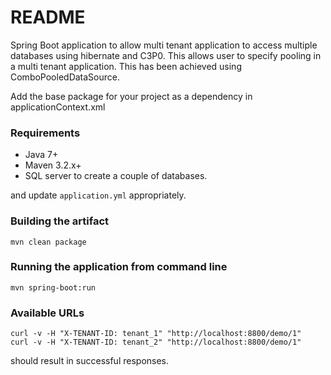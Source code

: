 # README #

Spring Boot application to allow multi tenant application to access multiple databases using hibernate and C3P0. This allows user to specify pooling in a multi tenant application. This has been achieved using ComboPooledDataSource.

Add the base package for your project as a dependency in applicationContext.xml

### Requirements ###

* Java 7+
* Maven 3.2.x+
* SQL server to create a couple of databases.

and update `application.yml` appropriately.

### Building the artifact ###

```
mvn clean package
```

### Running the application from command line ###

```
mvn spring-boot:run
```

### Available URLs

```
curl -v -H "X-TENANT-ID: tenant_1" "http://localhost:8800/demo/1"
curl -v -H "X-TENANT-ID: tenant_2" "http://localhost:8800/demo/1"
```
should result in successful responses.
